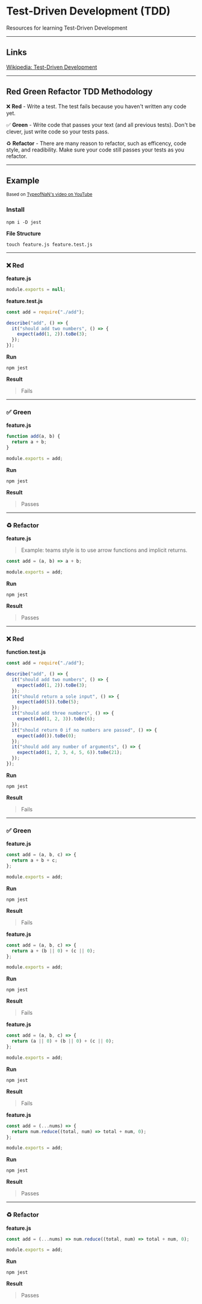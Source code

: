 # Test-Driven Development (TDD)
Resources for learning Test-Driven Development


___


## Links

[Wikipedia: Test-Driven Development](https://en.wikipedia.org/wiki/Test-driven_development)


___


## Red Green Refactor TDD Methodology

:x: **Red** - Write a test. The test fails because you haven't written any code yet.

:white_check_mark: **Green** - Write code that passes your text (and all previous tests). Don't be clever, just write code so your tests pass.

:recycle: **Refactor** - There are many reason to refactor, such as efficency, code style, and readibility. Make sure your code still passes your tests as you refactor.


___


## Example
<sub>Based on [TypeofNaN's video on YouTube](https://www.youtube.com/watch?v=SbKPgaRZsxA)</sub>


### Install
```
npm i -D jest
```

**File Structure**
```
touch feature.js feature.test.js
```


___


### :x: Red
**feature.js**
```js
module.exports = null;
```

**feature.test.js**
```js
const add = require("./add");

describe("add", () => {
  it("should add two numbers", () => {
    expect(add(1, 2)).toBe(3);
  });
});
```

**Run**
```
npm jest
```

**Result**
> Fails


___


### :white_check_mark: Green
**feature.js**
```js
function add(a, b) {
  return a + b;
}

module.exports = add;
```

**Run**
```
npm jest
```

**Result**
> Passes


___


### :recycle: Refactor
**feature.js**
> Example: teams style is to use arrow functions and implicit returns.
```js
const add = (a, b) => a + b;

module.exports = add;
```

**Run**
```
npm jest
```

**Result**
> Passes


___


### :x: Red
**function.test.js**
```js
const add = require("./add");

describe("add", () => {
  it("should add two numbers", () => {
    expect(add(1, 2)).toBe(3);
  });
  it("should return a sole input", () => {
    expect(add(5)).toBe(5);
  });
  it("should add three numbers", () => {
    expect(add(1, 2, 3)).toBe(6);
  });
  it("should return 0 if no numbers are passed", () => {
    expect(add()).toBe(0);
  });
  it("should add any number of arguments", () => {
    expect(add(1, 2, 3, 4, 5, 6)).toBe(21);
  });
});
```

**Run**
```
npm jest
```

**Result**
> Fails


___


### :white_check_mark: Green
**feature.js**
```js
const add = (a, b, c) => {
  return a + b + c;
};

module.exports = add;
```

**Run**
```
npm jest
```

**Result**
> Fails

**feature.js**
```js
const add = (a, b, c) => {
  return a + (b || 0) + (c || 0);
};

module.exports = add;
```

**Run**
```
npm jest
```

**Result**
> Fails

**feature.js**
```js
const add = (a, b, c) => {
  return (a || 0) + (b || 0) + (c || 0);
};

module.exports = add;
```

**Run**
```
npm jest
```

**Result**
> Fails

**feature.js**
```js
const add = (...nums) => {
  return num.reduce((total, num) => total + num, 0);
};

module.exports = add;
```

**Run**
```
npm jest
```

**Result**
> Passes


___


### :recycle: Refactor
**feature.js**
```js
const add = (...nums) => num.reduce((total, num) => total + num, 0);

module.exports = add;
```

**Run**
```
npm jest
```

**Result**
> Passes
